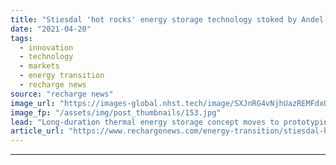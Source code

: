 ```yaml
---
title: "Stiesdal 'hot rocks' energy storage technology stoked by Andel funding boost"
date: "2021-04-20"
tags: 
  - innovation
  - technology
  - markets
  - energy transition
  - recharge news
source: "recharge news"
image_url: "https://images-global.nhst.tech/image/SXJnRG4vNjhUazREMFdxUUsxdUV3Q3ZpY3FPY2FHL1dqUWFwREpDQ3pwMD0=/nhst/binary/be1e455614a0ac2717c9951ac1d30b9d"
image_fp: "/assets/img/post_thumbnails/153.jpg"
lead: "Long-duration thermal energy storage concept moves to prototyping, as commercial-level 'GridScale' project takes shape"
article_url: "https://www.rechargenews.com/energy-transition/stiesdal-hot-rocks-energy-storage-technology-stoked-by-andel-funding-boost/2-1-998021"
---
```


---
